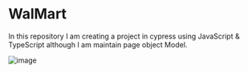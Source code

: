 # WalMart
In this repository I am creating a project in cypress using JavaScript &amp; TypeScript although I am maintain page object Model.

![image](https://user-images.githubusercontent.com/61733348/201486884-5075ec90-b7a9-42e7-9061-9e01a7415aee.png)
